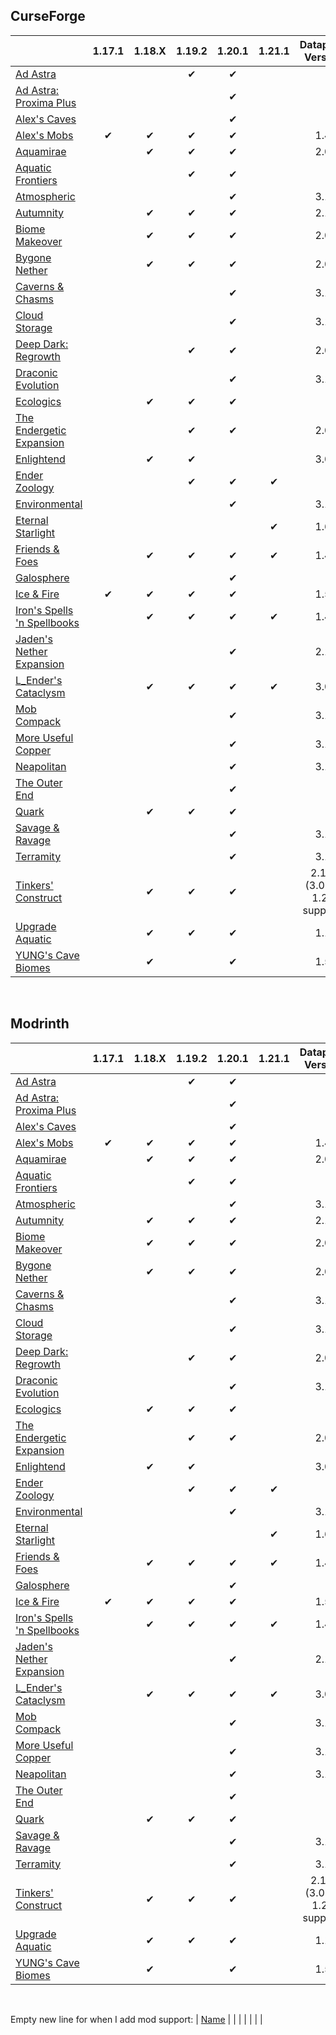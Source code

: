 ## CurseForge

|																																																	    |  1.17.1   |  1.18.X  |  1.19.2   |  1.20.1    |  1.21.1    |		Datapack Version			|
|---------------------------------------------------------------------------------------------------------------------------------------------|:-----------:|:----------:|:-----------:|:-----------:|:-----------:|:--------------------------------------:|
| [Ad Astra](https://www.curseforge.com/minecraft/mc-mods/ad-astra)   																|				  |			   |✔			|✔			  |			   |												|
| [Ad Astra: Proxima Plus](https://www.curseforge.com/minecraft/mc-mods/ad-astra-proxima-plus)				|				  |			   |      		    |✔			  |			   |												|
| [Alex's Caves](https://www.curseforge.com/minecraft/mc-mods/alexs-caves)														|				  |			   |      		    |✔			  |			   |												|
| [Alex's Mobs](https://www.curseforge.com/minecraft/mc-mods/alexs-mobs)														|✔		 	  |✔		   |✔			|✔			  |			   |1.4											|
| [Aquamirae](https://www.curseforge.com/minecraft/mc-mods/ob-aquamirae)													|				  |✔		   |✔			|✔			  |			   |2.0											|
| [Aquatic Frontiers](https://www.curseforge.com/minecraft/mc-mods/aquatic-frontiers)									|				  |			   |✔			|✔			  |			   |												|
| [Atmospheric](https://www.curseforge.com/minecraft/mc-mods/atmospheric)													|				  |			   |      		    |✔		      |			   |3.1							  				|
| [Autumnity](https://www.curseforge.com/minecraft/mc-mods/autumnity)															|				  |✔		   |✔		    |✔			  |			   |2.1											|
| [Biome Makeover](https://www.curseforge.com/minecraft/mc-mods/biome-makeover-forge)					 	|				  |✔		   |✔		    |✔			  |			   |2.0											|
| [Bygone Nether](https://www.curseforge.com/minecraft/mc-mods/bygone-nether)											|				  |✔		   |✔		    |✔			  |			   |2.0											|
| [Caverns & Chasms](https://www.curseforge.com/minecraft/mc-mods/caverns-and-chasms)						|				  |			   |      		    |✔		      |			   |3.1							  				|
| [Cloud Storage](https://www.curseforge.com/minecraft/mc-mods/alexs-cloud-storage)									|				  |			   |      		    |✔		      |			   |3.1							  				|
| [Deep Dark: Regrowth](https://www.curseforge.com/minecraft/mc-mods/deep-dark-regrowth)					|				  |			   |✔		    |✔			  |			   |2.0											|
| [Draconic Evolution](https://www.curseforge.com/minecraft/mc-mods/draconic-evolution)							|				  |			   |      		    |✔		      |			   |3.1							  				|
| [Ecologics](https://www.curseforge.com/minecraft/mc-mods/ecologics)																|				  |✔		   |✔			|✔			  |			   |												|
| [The Endergetic Expansion](https://www.curseforge.com/minecraft/mc-mods/endergetic)								|				  |			   |✔			|✔			  |			   |2.0											|
| [Enlightend](https://www.curseforge.com/minecraft/mc-mods/enlightend)														|				  |✔		   |✔			|				  |			   |3.0											|
| [Ender Zoology](https://www.curseforge.com/minecraft/mc-mods/ender-zoology)											|				  |			   |✔			|✔			  |✔		   |												|
| [Environmental](https://www.curseforge.com/minecraft/mc-mods/environmental)											|				  |			   |      		    |✔		      |			   |3.1							  				|
| [Eternal Starlight](https://www.curseforge.com/minecraft/mc-mods/eternal-starlight)									|				  |			   |			    |				  |✔		   |1.6											|
| [Friends & Foes](https://www.curseforge.com/minecraft/mc-mods/friends-and-foes-forge)							|				  |✔		   |✔			|✔			  |✔		   |1.4											|
| [Galosphere](https://www.curseforge.com/minecraft/mc-mods/galosphere)														|				  |			   |      		    |✔			  |			   |												|
| [Ice & Fire](https://www.curseforge.com/minecraft/mc-mods/ice-and-fire-dragons)     				   					|✔  		  |✔		   |✔			|✔			  |			   |1.5											|
| [Iron's Spells 'n Spellbooks](https://www.curseforge.com/minecraft/mc-mods/irons-spells-n-spellbooks)	|				  |✔		   |✔			|✔			  |✔		   |1.4											|
| [Jaden's Nether Expansion](https://www.curseforge.com/minecraft/mc-mods/jadens-nether-expansion)	|				  |      		   |      		    |✔			  |			   |2.1											|
| [L_Ender's Cataclysm](https://www.curseforge.com/minecraft/mc-mods/lendercataclysm)							|				  |✔		   |✔			|✔			  |✔		   |3.0											|
| [Mob Compack](https://www.curseforge.com/minecraft/mc-mods/mob-compack)											|				  |			   |      		    |✔		      |			   |3.1							  				|
| [More Useful Copper](https://www.curseforge.com/minecraft/mc-mods/more-useful-copper-2-0)				|				  |			   |      		    |✔		      |			   |3.1							  				|
| [Neapolitan](https://www.curseforge.com/minecraft/mc-mods/neapolitan)														|				  |			   |      		    |✔		      |			   |3.1							  				|
| [The Outer End](https://www.curseforge.com/minecraft/mc-mods/the-outer-end)											|				  |			   |      		    |✔			  |			   |												|
| [Quark](https://www.curseforge.com/minecraft/mc-mods/quark)                   														|				  |✔		   |✔			|✔			  |			   |												|
| [Savage & Ravage](https://www.curseforge.com/minecraft/mc-mods/savage-and-ravage)								|				  |			   |      		    |✔		      |			   |3.1							  				|
| [Terramity](https://www.curseforge.com/minecraft/mc-mods/terramity)																|				  |			   |      		    |✔		      |			   |3.1							  				|
| [Tinkers' Construct](https://www.curseforge.com/minecraft/mc-mods/tinkers-construct)								|				  |✔		   |✔   	    |✔		      |			   |2.1.1 (3.0 for 1.20 support)	|
| [Upgrade Aquatic](https://www.curseforge.com/minecraft/mc-mods/upgrade-aquatic)									|				  |✔		   |✔			|✔			  |			   |1.1											|
| [YUNG's Cave Biomes](https://www.curseforge.com/minecraft/mc-mods/yungs-cave-biomes)          			|				  |✔		   |      		    |✔			  |			   |1.5											|

<br />

## Modrinth

|																																															|  1.17.1   |  1.18.X  |  1.19.2   |  1.20.1    |  1.21.1    |		Datapack Version			|
|-------------------------------------------------------------------------------------------------------------------------------------|:-----------:|:----------:|:-----------:|:-----------:|:-----------:|:--------------------------------------:|
| [Ad Astra](https://modrinth.com/mod/ad-astra)   																							|				  |			   |✔			|✔			  |			   |												|
| [Ad Astra: Proxima Plus](https://www.curseforge.com/minecraft/mc-mods/ad-astra-proxima-plus)	|				  |			   |      		    |✔			  |			   |												|
| [Alex's Caves](https://modrinth.com/mod/alexs-caves)																					|				  |			   |      		    |✔			  |			   |												|
| [Alex's Mobs](https://modrinth.com/mod/alexs-mobs)																					|✔		 	  |✔		   |✔			|✔			  |			   |1.4											|
| [Aquamirae](https://modrinth.com/mod/aquamirae)																						|				  |✔		   |✔			|✔			  |			   |2.0											|
| [Aquatic Frontiers](https://modrinth.com/mod/aquatic-frontiers)																|				  |			   |✔			|✔			  |			   |												|
| [Atmospheric](https://modrinth.com/mod/atmospheric)																				|				  |			   |      		    |✔		      |			   |3.1							  				|
| [Autumnity](https://modrinth.com/mod/autumnity)																						|				  |✔		   |✔		    |✔			  |			   |2.1											|
| [Biome Makeover](https://modrinth.com/mod/biome-makeover)					 											|				  |✔		   |✔		    |✔			  |			   |2.0											|
| [Bygone Nether](https://modrinth.com/mod/bygone-nether)																		|				  |✔		   |✔		    |✔			  |			   |2.0											|
| [Caverns & Chasms](https://modrinth.com/mod/caverns-and-chasms)														|				  |			   |      		    |✔		      |			   |3.1							  				|
| [Cloud Storage](https://modrinth.com/mod/alexs-cloud-storage)																|				  |			   |      		    |✔		      |			   |3.1							  				|
| [Deep Dark: Regrowth](https://www.curseforge.com/minecraft/mc-mods/deep-dark-regrowth)		|				  |			   |✔		    |✔			  |			   |2.0											|
| [Draconic Evolution](https://modrinth.com/mod/draconic-evolution)														|				  |			   |      		    |✔		      |			   |3.1							  				|
| [Ecologics](https://modrinth.com/mod/ecologics)																							|				  |✔		   |✔			|✔			  |			   |												|
| [The Endergetic Expansion](https://modrinth.com/mod/endergetic)															|				  |			   |✔			|✔			  |			   |2.0											|
| [Enlightend](https://modrinth.com/mod/enlightend)																						|				  |✔		   |✔			|				  |			   |3.0											|
| [Ender Zoology](https://modrinth.com/mod/ender-zoology)																			|				  |			   |✔			|✔			  |✔		   |												|
| [Environmental](https://modrinth.com/mod/environmental)																		|				  |			   |      		    |✔		      |			   |3.1							  				|
| [Eternal Starlight](https://modrinth.com/mod/eternal-starlight)																	|				  |			   |			    |				  |✔		   |1.6											|
| [Friends & Foes](https://modrinth.com/mod/friends-and-foes-forge)															|				  |✔		   |✔			|✔			  |✔		   |1.4											|
| [Galosphere](https://modrinth.com/mod/galosphere)																					|				  |			   |      		    |✔			  |			   |												|
| [Ice & Fire](https://modrinth.com/mod/ice-and-fire-dragons)     				   													|✔  		  |✔		   |✔			|✔			  |			   |1.5											|
| [Iron's Spells 'n Spellbooks](https://modrinth.com/mod/irons-spells-n-spellbooks)									|				  |✔		   |✔			|✔			  |✔		   |1.4											|
| [Jaden's Nether Expansion](https://modrinth.com/mod/jadens-nether-expansion)								|				  |      		   |      		    |✔			  |			   |2.1											|
| [L_Ender's Cataclysm](https://modrinth.com/mod/l_enders-cataclysm)													|				  |✔		   |✔			|✔			  |✔		   |3.0											|
| [Mob Compack](https://www.curseforge.com/minecraft/mc-mods/mob-compack)								|				  |			   |      		    |✔		      |			   |3.1							  				|
| [More Useful Copper](https://modrinth.com/mod/more-useful-copper)													|				  |			   |      		    |✔		      |			   |3.1							  				|
| [Neapolitan](https://modrinth.com/mod/neapolitan)																						|				  |			   |      		    |✔		      |			   |3.1							  				|
| [The Outer End](https://modrinth.com/mod/the-outer-end)																			|				  |			   |      		    |✔			  |			   |												|
| [Quark](https://modrinth.com/mod/quark)                   																						|				  |✔		   |✔			|✔			  |			   |												|
| [Savage & Ravage](https://modrinth.com/mod/savage-and-ravage)															|				  |			   |      		    |✔		      |			   |3.1							  				|
| [Terramity](https://modrinth.com/mod/terramity)																							|				  |			   |      		    |✔		      |			   |3.1							  				|
| [Tinkers' Construct](https://modrinth.com/mod/tinkers-construct)																|				  |✔		   |✔   	    |✔		      |			   |2.1.1 (3.0 for 1.20 support)	|
| [Upgrade Aquatic](https://modrinth.com/mod/upgrade-aquatic)																|				  |✔		   |✔			|✔			  |			   |1.1											|
| [YUNG's Cave Biomes](https://modrinth.com/mod/yungs-cave-biomes)          											|				  |✔		   |      		    |✔			  |			   |1.5											|

<br />

Empty new line for when I add mod support:
| [Name](Link)	|				  |			   |      		    |			      |			   |								  |